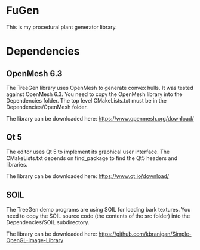 # FuGen
This is my procedural plant generator library.

# Dependencies

## OpenMesh 6.3
The TreeGen library uses OpenMesh to generate convex hulls. It was tested against OpenMesh 6.3. You need to copy the OpenMesh library into the Dependencies folder. The top level CMakeLists.txt must be in the Dependencies/OpenMesh folder.

The library can be downloaded here:
https://www.openmesh.org/download/

## Qt 5
The editor uses Qt 5 to implement its graphical user interface. The CMakeLists.txt depends on find_package to find the Qt5 headers and libraries.

The library can be downloaded here:
https://www.qt.io/download/

## SOIL
The TreeGen demo programs are using SOIL for loading bark textures. You need to copy the SOIL source code (the contents of the src folder) into the Dependencies/SOIL subdirectory.

The library can be downloaded here:
https://github.com/kbranigan/Simple-OpenGL-Image-Library